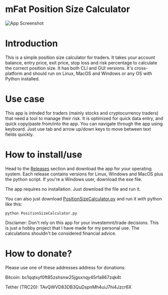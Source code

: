 # mFat Position Size Calculator
![App Screenshot](https://github.com/mfat/qtpositioncalc/blob/ab1f0023afee6818077f0da049de370056b2a1ae/app-screenshot.png)

# Introduction
This is a simple position size calculator for traders.
It takes your account balance, entry price, exit price, stop loss and risk percentage to calculate the correct position size. 
It has both CLI and GUI versions. It's cross-platform and should run on Linux, MacOS and Windows or any OS with Python installed.

# Use case
This app is intnded for traders (mainly stocks and cryptocurrency traders) that need a tool to manage their risk. It is optimized for quick data entry, and quick copy/paste from/into the app. You can navigate through the app using keyboard. Just use tab and arrow up/down keys to move between text fields quickly.

# How to install/use

Head to the [Releases](https://github.com/mfat/qtpositioncalc/releases) section and download the app for your operating system. Each release contains versions for Linux, Windows and MacOS plus the python script. If you're a Windows user, download the exe file.

The app requires no installation. Just download the file and run it.


You can also just download [PositionSizeCalculator.py](https://github.com/mfat/qtpositioncalc/releases/download/0.1/PositionSizeCalculator.py) and run it with python like this:
```
python PositionSizeCalculator.py
```
Disclamer: Don't rely on this app for your investemnt/trade decisions. This is just a hobby project that I have made for my personal use. The calculations shouldn't be considered financial advice. 



# How to donate?
Please use one of these addresses address for donations:

Bitcoin: bc1qqtsyf0ft85zshsnw25jgsxnqy45rfa867zqk4t

Tether (TRC20): TAvQWVD83DB3QuDspnMh4uiJ7hi4Jzcr6X

